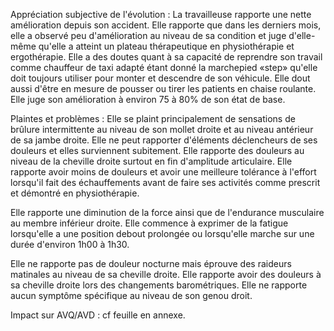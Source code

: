 Appréciation subjective de l'évolution : La travailleuse rapporte une nette amélioration depuis son accident. Elle rapporte que dans les derniers mois, elle a observé peu d'amélioration au niveau de sa condition et juge d'elle-même qu'elle a atteint un plateau thérapeutique en physiothérapie et ergothérapie. Elle a des doutes quant à sa capacité de reprendre son travail comme chauffeur de taxi adapté étant donné la marchepied «step» qu'elle doit toujours utiliser pour monter et descendre de son véhicule. Elle dout aussi d'être en mesure de pousser ou tirer les patients en chaise roulante. Elle juge son amélioration à environ 75 à 80% de son état de base.

Plaintes et problèmes : Elle se plaint principalement de sensations de brûlure intermittente au niveau de son mollet droite et au niveau antérieur de sa jambe droite. Elle ne peut rapporter d'éléments déclencheurs de ses douleurs et elles surviennent subitement. Elle rapporte des douleurs au niveau de la cheville droite surtout en fin d'amplitude articulaire. Elle rapporte avoir moins de douleurs et avoir une meilleure tolérance à l'effort lorsqu'il fait des échauffements avant de faire ses activités comme prescrit et démontré en physiothérapie.

Elle rapporte une diminution de la force ainsi que de l'endurance musculaire au membre inférieur droite. Elle commence à exprimer de la fatigue lorsqu'elle a une position debout prolongée ou lorsqu'elle marche sur une durée d'environ 1h00 à 1h30.

Elle ne rapporte pas de douleur nocturne mais éprouve des raideurs matinales au niveau de sa cheville droite. Elle rapporte avoir des douleurs à sa cheville droite lors des changements barométriques. Elle ne rapporte aucun symptôme spécifique au niveau de son genou droit. 

Impact sur AVQ/AVD : cf feuille en annexe.
